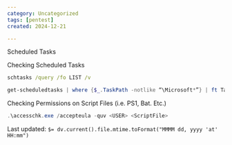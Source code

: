 ```yaml
---
category: Uncategorized
tags: [pentest]
created: 2024-12-21

---
```

Scheduled Tasks

Checking Scheduled Tasks

~~~cmd
schtasks /query /fo LIST /v
~~~

~~~PowerShell
get-scheduledtasks | where {$_.TaskPath -notlike “\Microsoft*”} | ft TaskName,TaskPath,State
~~~

Checking Permissions on Script Files (i.e. PS1, Bat. Etc.)

~~~PowerShell
.\accesschk.exe /accepteula -quv <USER> <ScriptFile>
~~~


Last updated: `$= dv.current().file.mtime.toFormat("MMMM dd, yyyy 'at' HH:mm")`
